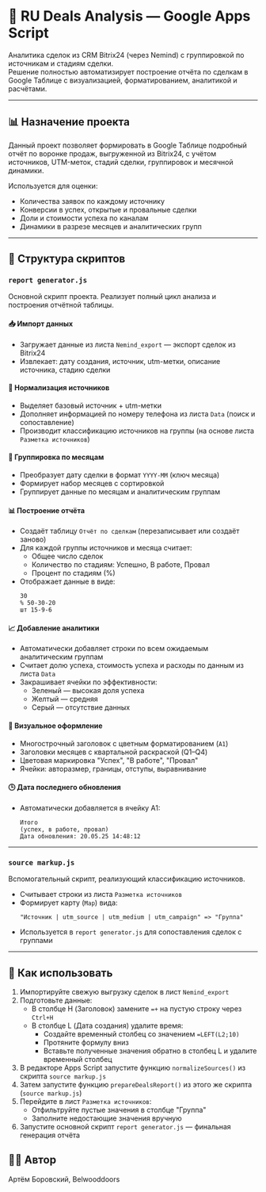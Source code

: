# 📘 RU Deals Analysis — Google Apps Script

Аналитика сделок из CRM Bitrix24 (через Nemind) с группировкой по источникам и стадиям сделки.  
Решение полностью автоматизирует построение отчёта по сделкам в Google Таблице с визуализацией, форматированием, аналитикой и расчётами.

---

## 📊 Назначение проекта

Данный проект позволяет формировать в Google Таблице подробный отчёт по воронке продаж, выгруженной из Bitrix24, с учётом источников, UTM-меток, стадий сделки, группировок и месячной динамики.

Используется для оценки:
- Количества заявок по каждому источнику
- Конверсии в успех, открытые и провальные сделки
- Доли и стоимости успеха по каналам
- Динамики в разрезе месяцев и аналитических групп

---

## 📁 Структура скриптов

### `report generator.js`

Основной скрипт проекта. Реализует полный цикл анализа и построения отчётной таблицы.

#### 📥 Импорт данных
- Загружает данные из листа `Nemind_export` — экспорт сделок из Bitrix24
- Извлекает: дату создания, источник, utm-метки, описание источника, стадию сделки

#### 🧠 Нормализация источников
- Выделяет базовый источник + utm-метки
- Дополняет информацией по номеру телефона из листа `Data` (поиск и сопоставление)
- Производит классификацию источников на группы (на основе листа `Разметка источников`)

#### 📅 Группировка по месяцам
- Преобразует дату сделки в формат `YYYY-MM` (ключ месяца)
- Формирует набор месяцев с сортировкой
- Группирует данные по месяцам и аналитическим группам

#### 📊 Построение отчёта
- Создаёт таблицу `Отчёт по сделкам` (перезаписывает или создаёт заново)
- Для каждой группы источников и месяца считает:
  - Общее число сделок
  - Количество по стадиям: Успешно, В работе, Провал
  - Процент по стадиям (%)
- Отображает данные в виде:
  ```
  30
  % 50-30-20
  шт 15-9-6
  ```

#### 📈 Добавление аналитики
- Автоматически добавляет строки по всем ожидаемым аналитическим группам
- Считает долю успеха, стоимость успеха и расходы по данным из листа `Data`
- Закрашивает ячейки по эффективности:
  - Зеленый — высокая доля успеха
  - Желтый — средняя
  - Серый — отсутствие данных

#### 🎨 Визуальное оформление
- Многострочный заголовок с цветным форматированием (`A1`)
- Заголовки месяцев с квартальной раскраской (Q1–Q4)
- Цветовая маркировка "Успех", "В работе", "Провал"
- Ячейки: авторазмер, границы, отступы, выравнивание

#### 🕒 Дата последнего обновления
- Автоматически добавляется в ячейку A1:
  ```
  Итого
  (успех, в работе, провал)
  Дата обновления: 20.05.25 14:48:12
  ```

---

### `source markup.js`

Вспомогательный скрипт, реализующий классификацию источников.

- Считывает строки из листа `Разметка источников`
- Формирует карту (`Map`) вида:
  ```
  "Источник | utm_source | utm_medium | utm_campaign" => "Группа"
  ```
- Используется в `report generator.js` для сопоставления сделок с группами

---

## 🚀 Как использовать

1. Импортируйте свежую выгрузку сделок в лист `Nemind_export`
2. Подготовьте данные:
   - В столбце H (Заголовок) замените `=+` на пустую строку через `Ctrl+H`
   - В столбце L (Дата создания) удалите время:
     - Создайте временный столбец со значением `=LEFT(L2;10)`
     - Протяните формулу вниз
     - Вставьте полученные значения обратно в столбец L и удалите временный столбец
3. В редакторе Apps Script запустите функцию `normalizeSources()` из скрипта `source markup.js`
4. Затем запустите функцию `prepareDealsReport()` из этого же скрипта (`source markup.js`)
5. Перейдите в лист `Разметка источников`:
   - Отфильтруйте пустые значения в столбце "Группа"
   - Заполните недостающие значения вручную
6. Запустите основной скрипт `report generator.js` — финальная генерация отчёта

## 👨‍💻 Автор

Артём Боровский, Belwooddoors